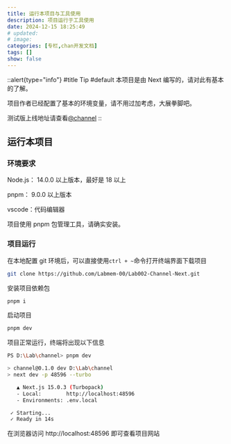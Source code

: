 ```yaml
---
title: 运行本项目与工具使用
description: 项目运行于工具使用
date: 2024-12-15 18:25:49
# updated:
# image:
categories: [专栏,chan开发文档]
tags: []
show: false
---
```


::alert{type="info"}
#title
Tip
#default
本项目是由 Next 编写的，请对此有基本的了解。

项目作者已经配置了基本的环境变量，请不用过加考虑，大展拳脚吧。

测试版上线地址请查看[@channel](https://www.labmem.chat)
::

## 运行本项目

### 环境要求

Node.js： 14.0.0 以上版本，最好是 18 以上

pnpm： 9.0.0 以上版本

vscode：代码编辑器

项目使用 pnpm 包管理工具，请确实安装。

### 项目运行

在本地配置 git 环境后，可以直接使用`ctrl + ~`命令打开终端界面下载项目

```sh
git clone https://github.com/Labmem-00/Lab002-Channel-Next.git
```

安装项目依赖包

```sh
pnpm i
```

启动项目

```sh
pnpm dev
```

项目正常运行，终端将出现以下信息

```sh
PS D:\Lab\channel> pnpm dev

> channel@0.1.0 dev D:\Lab\channel
> next dev -p 48596 --turbo

   ▲ Next.js 15.0.3 (Turbopack)
   - Local:        http://localhost:48596
   - Environments: .env.local

 ✓ Starting...
 ✓ Ready in 14s

```

在浏览器访问 http://localhost:48596 即可查看项目网站
